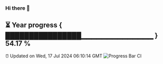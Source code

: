 ### Hi there 👋
⏳ Year progress { ████████████████▁▁▁▁▁▁▁▁▁▁▁▁▁▁ } 54.17 %
---
⏰ Updated on Wed, 17 Jul 2024 06:10:14 GMT
![Progress Bar CI](https://github.com/Moyi321/Moyi321/workflows/Progress%20Bar%20CI/badge.svg)
